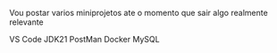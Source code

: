 Vou postar varios miniprojetos ate o momento que sair algo realmente relevante

VS Code
JDK21
PostMan
Docker
MySQL
